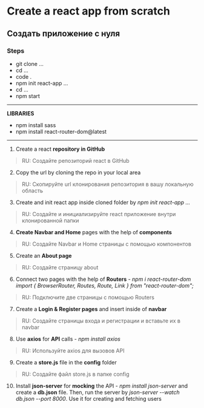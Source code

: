 # Create a react app from scratch

## Создать приложение с нуля

### Steps
- git clone ...
- cd ...
- code .
- npm init react-app ...
- cd ...
- npm start
 
---

**LIBRARIES**
- npm install sass
- npm install react-router-dom@latest
  
---

1. Create a react **repository in GitHub**
>  RU: Создайте репозиторий react в GitHub
2. Copy the url by cloning the repo in your local area
>  RU: Скопируйте url клонирования репозитория в вашу локальную область
3. Create and init react app inside cloned folder by *npm init react-app ...*
>  RU: Создайте и инициализируйте react приложение внутри клонированной папки
4. **Create Navbar and Home** pages with the help of **components**
>  RU: Создайте Navbar и Home страницы с помощью компонентов
5. Create an **About page** 
>  RU: Создайте страницу about
6. Connect two pages with the help of **Routers** - *npm i react-router-dom*
*import { BrowserRouter, Routes, Route, Link } from "react-router-dom";*
>  RU: Подключите две страницы с помощью Routers
7. Create a **Login & Register pages** and insert inside of **navbar**
>  RU: Создайте страницы входа и регистрации и вставьте их в navbar
8. Use **axios** for **API** calls - *npm install axios*
>  RU: Используйте axios для вызовов API
9. Create a **store.js** file in the **config** folder
>  RU: Создайте файл store.js в папке config
10. Install **json-server** for **mocking** the API - *npm install json-server* and create a **db.json** file. Then, run the server by *json-server --watch db.json --port 8000*. Use it for creating and fetching users
